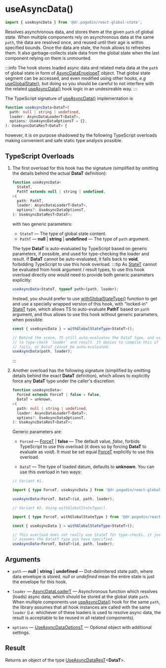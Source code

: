 # useAsyncData()
```jsx
import { useAsyncData } from '@dr.pogodin/react-global-state';
```
Resolves asynchronous data, and stores them at the given `path` of global
state. When multiple components rely on asynchronous data at the same `path`,
the data are resolved once, and reused until their age is within specified
bounds. Once the data are stale, the hook allows to refreshes them. It also
garbage-collects stale data from the global state when the last component
relying on them is unmounted.

:::info
The hook stores loaded async data and related meta data at the `path` of global
state in form of [AsyncDataEnvelopeT] object. That global state segment can be
accessed, and even modified using other hooks,
_e.g_ [useGlobalState()], but doing so you should be careful to not interfere
with the related [useAsyncData()] hook logic in an undesireable way.
:::

The TypeScript signature of [useAsyncData()] implementation is
```ts
function useAsyncData<DataT>(
  path: null | string | undefined,
  loader: AsyncDataLoaderT<DataT>,
  options: UseAsyncDataOptionsT = {},
): UseAsyncDataResT<DataT> {
```
however, it is on purpose shadowed by the following TypeScript overloads
making convenient and safe static type analysis possible.

## TypeScript Overloads
[StateT]: #state-type

1.  The first overload for this hook has the signature (simplified by omitting
    the details behind the actual **DataT** definition):
    ```ts
    function useAsyncData<
      StateT,
      PathT extends null | string | undefined,
    >(
      path: PathT,
      loader: AsyncDataLoaderT<DataT>,
      options?: UseAsyncDataOptionsT,
    ): UseAsyncDataResT<DataT>;
    ```
    with two generic parameters:
    - `StateT` <Link id="state-type" /> &mdash; The type of global state content.
    - `PathT` &mdash; **null** | **string** | **undefined** &mdash;
      The type of `path` argument.

    The type **DataT** is auto-evaluated by TypeScript based on generic parameters,
    if possible, and used for type-checking the loader and result. If **DataT**
    cannot be auto-evaluated, it falls back to **void**, forbidding TypeScript
    to use this hook overload.
    :::tip
    As [StateT] cannot be evaluated from hook argument / result types, to use
    this hook overload directly one would need to provide both generic parameters
    explicitly:
    ```ts
    useAsyncData<StateT, typeof path>(path, loader);
    ```
    Instead, you should prefer to use [withGlobalStateType()] function to get and
    use a specially wrapped version of this hook, with "locked-in" [StateT] type,
    which allows TS to auto-evaluate **PathT** based on `path` argument, and
    thus allows to use this hook without generic parameters, when possible:
    ```ts
    const { useAsyncData } = withGlobalStateType<StateT>();

    // Behind the scene, TS still auto-evaluates the DataT type, and uses it
    // to type-check `loader` and result. It denies to compile this if type check
    // fails, or DataT cannot be auto-evaluated.
    useAsyncData(path, loader);
    ```
    :::

2.  Another overload has the following signature (simplified by omitting
    details behind the exact **DataT** definition), which allows to explicitly
    force any **DataT** type under the caller's discretion:
    ```ts
    function useAsyncData<
      Forced extends ForceT | false = false,
      DataT = unknown,
    >(
      path: null | string | undefined,
      loader: AsyncDataLoaderT<DataT>,
      options?: UseAsyncDataOptionsT,
    ): UseAsyncDataResT<DataT>;
    ```
    Generic parameters are:
    - `Forced` &mdash; [ForceT] | **false** &mdash; The default value, _false_,
      forbids
      TypeScript to use this overload (it does so by forcing **DataT** to evaluate
      as _void_). It must be set equal [ForceT] explicitly to use this overload.

    - `DataT` &mdash; The type of loaded datum, defaults to **unknown**.
    You can use this overload in two ways:

    ```ts
    // Variant #1.

    import { type ForceT, useAsyncData } from '@dr.pogodin/react-global-state';

    useAsyncData<ForceT, DataT>(id, path, loader);

    // Variant #2. Using withGlobalStateType().

    import { type ForceT, withGlobalStateType } from '@dr.pogodin/react-global-state';

    const { useAsyncData } = withGlobalStateType<StateT>();

    // This overload does not really use StateT for type-checks, it just
    // assumes the DatatT type you have specified.
    useAsyncData<ForceT, DataT>(id, path, loader);
    ```

## Arguments
- `path` &mdash; **null** | **string** | **undefined** &mdash; Dot-delimitered
  state path, where data envelope is stored. _null_ or _undefined_ mean the entire
  state is just the envelope for this hook.

- `loader` &mdash; [AsyncDataLoaderT] &mdash; Asynchronous function which resolves (loads)
  async data, which should be stored at the global state `path`. When multiple
  components use [useAsyncData()] hook for the same `path`, the library assumes
  that all hook instances are called with the same `loader` (_i.e._ whichever of
  these loaders is used to resolve async data, the result is acceptable to be
  reused in all related components).

- `options` &mdash; [UseAsyncDataOptionsT] &mdash; Optional object
  with additional settings.

## Result
Returns an object of the type [UseAsyncDataResT]&lt;**DataT**&gt;.

[AsyncDataEnvelopeT]: /docs/api/types/async-data-envelope
[AsyncDataLoaderT]: /docs/api/types/async-data-loader
[ForceT]: /docs/api/types/force
[newAsyncDataEnvelope()]: /docs/api/functions/new-async-data-envelope
[useAsyncCollection()]: /docs/api/hooks/useasynccollection
[useAsyncData()]: /docs/api/hooks/useasyncdata
[UseAsyncDataOptionsT]: /docs/api/types/use-async-data-options
[UseAsyncDataResT]: /docs/api/types/use-async-data-res
[useGlobalState()]: /docs/api/hooks/useglobalstate
[withGlobalStateType()]: /docs/api/functions/with-global-state-type
